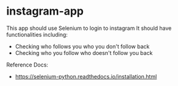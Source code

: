 # instagram-app

This app should use Selenium to login to instagram
It should have functionalities including:  
* Checking who follows you who you don't follow back  
* Checking who you follow who doesn't follow you back  

Reference Docs:
* https://selenium-python.readthedocs.io/installation.html
